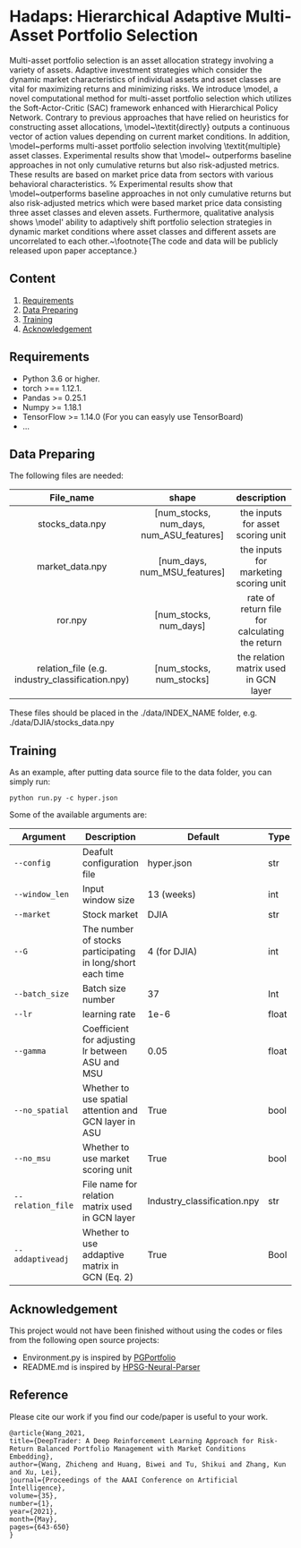 # Hadaps: Hierarchical Adaptive Multi-Asset Portfolio Selection

Multi-asset portfolio selection is an asset allocation strategy involving a variety of assets. Adaptive investment strategies which consider the dynamic market characteristics of individual assets and asset classes are vital for maximizing returns and minimizing risks. We introduce \model, a novel computational method for multi-asset portfolio selection which utilizes the Soft-Actor-Critic (SAC) framework enhanced with Hierarchical Policy Network. Contrary to previous approaches that have relied on heuristics for constructing asset allocations,  \model~\textit{directly} outputs a continuous vector of action values depending on current market conditions. In addition, \model~performs multi-asset portfolio selection involving \textit{multiple} asset classes. 
Experimental results show that \model~ outperforms baseline approaches in not only cumulative returns but also risk-adjusted metrics. These results are based on market price data from sectors with various behavioral characteristics.
% Experimental results show that \model~outperforms baseline approaches in not only cumulative returns but also risk-adjusted metrics which were based market price data consisting three asset classes and eleven assets. 
Furthermore, qualitative analysis shows \model' ability to adaptively shift portfolio selection strategies in dynamic market conditions where asset classes and different assets are uncorrelated to each other.~\footnote{The code and data will be publicly released upon paper acceptance.}

## Content

1. [Requirements](#Requirements)
2. [Data Preparing]()
3. [Training](Training)
5. [Acknowledgement](Acknowledgement)



## Requirements

- Python 3.6 or higher.
- torch >== 1.12.1.
- Pandas >= 0.25.1
- Numpy >= 1.18.1
- TensorFlow >= 1.14.0 (For you can easyly use TensorBoard)
- ...

## Data Preparing


The following files are needed:

|                    File_name                     |                  shape                   |                  description                   |
| :----------------------------------------------: | :--------------------------------------: | :--------------------------------------------: |
|                 stocks_data.npy                  | [num_stocks, num_days, num_ASU_features] |       the inputs for asset scoring unit        |
|                 market_data.npy                  |       [num_days, num_MSU_features]       |     the inputs for marketing scoring unit      |
|                     ror.npy                      |          [num_stocks, num_days]          | rate of return file for calculating the return |
| relation_file (e.g. industry_classification.npy) |         [num_stocks, num_stocks]         |     the relation matrix used in GCN layer      |



These files should be placed in the ./data/INDEX_NAME folder, e.g. ./data/DJIA/stocks_data.npy

## Training

As an example, after putting data source file to the data folder, you can simply run:

`python run.py -c hyper.json`

Some of the available arguments are:

| Argument          | Description                                                | Default                     | Type  |
| ----------------- | ---------------------------------------------------------- | --------------------------- | ----- |
| `--config`        | Deafult configuration file                                 | hyper.json                  | str   |
| `--window_len`    | Input window size                                          | 13 (weeks)                  | int   |
| `--market`        | Stock market                                               | DJIA                        | str   |
| `--G`             | The number of stocks participating in long/short each time | 4 (for DJIA)                | int   |
| `--batch_size`    | Batch size number                                          | 37                          | Int   |
| `--lr`            | learning rate                                              | 1e-6                        | float |
| `--gamma`         | Coefficient for adjusting lr between ASU and MSU           | 0.05                        | float |
| `--no_spatial`    | Whether to use spatial attention and GCN layer in ASU      | True                        | bool  |
| `--no_msu`        | Whether to use market scoring unit                         | True                        | bool  |
| `--relation_file` | File name for relation matrix used in GCN layer            | Industry_classification.npy | str   |
| `--addaptiveadj`  | Whether to use addaptive matrix in GCN (Eq. 2)             | True                        | Bool  |



## Acknowledgement

This project would not have been finished without using the codes or files from the following open source projects:

- Environment.py is inspired by [PGPortfolio](https://github.com/ZhengyaoJiang/PGPortfolio)
- README.md is inspired by [HPSG-Neural-Parser](https://github.com/DoodleJZ/HPSG-Neural-Parser#Requirements)


## Reference

Please cite our work if you find our code/paper is useful to your work.

```
@article{Wang_2021, 
title={DeepTrader: A Deep Reinforcement Learning Approach for Risk-Return Balanced Portfolio Management with Market Conditions Embedding}, 
author={Wang, Zhicheng and Huang, Biwei and Tu, Shikui and Zhang, Kun and Xu, Lei}, 
journal={Proceedings of the AAAI Conference on Artificial Intelligence}, 
volume={35}, 
number={1}, 
year={2021}, 
month={May}, 
pages={643-650} 
}
```
